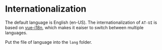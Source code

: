 # Internationalization

The default language is English (en-US). The internationalization of `AT-UI` is based on [vue-i18n](https://github.com/kazupon/vue-i18n), which makes it eaiser to switch between multiple languages.

Put the file of language into the `lang` folder.
